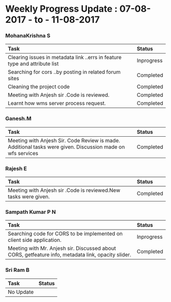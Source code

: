 # Weekly Progress Update :  07-08-2017  - to - 11-08-2017



### MohanaKrishna S	

|Task| 	Status|
|:-----|:-------------|
|Clearing issues in metadata link ..errs in feature type and attribute list|	Inprogress|
|Searching for cors ..by posting in related forum sites|	Completed|
|Cleaning the project code|	Completed|
|Meeting with Anjesh sir .Code is reviewed.|	Completed|
|Learnt how wms server process request.|	Completed|

	
	
### Ganesh.M	

|Task| 	Status|
|:-----|:-------------|
|Meeting with Anjesh Sir. Code Review is made. Additional tasks were given. Discussion made on wfs services |	Completed|





### Rajesh E	

|Task| 	Status|
|:-----|:-------------|
|Meeting with Anjesh sir .Code is reviewed.New tasks were given.|	Completed|




### Sampath Kumar P N	

|Task| 	Status|
|:-----|:-------------|
|Searching code for CORS to be implemented on client side application.|Inprogress|
|Meeting with Mr. Anjesh sir. Discussed about CORS, getfeature info, metadata link, opacity slider.	|Completed|


	
### Sri Ram B	

|Task| 	Status|
|:-----|:-------------|
|No Update||





